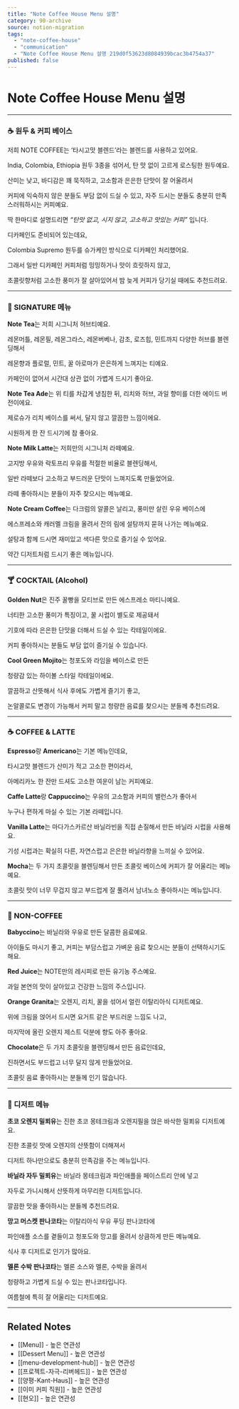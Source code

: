 ```yaml
---
title: "Note Coffee House Menu 설명"
category: 90-archive
source: notion-migration
tags:
  - "note-coffee-house"
  - "communication"
  - "Note Coffee House Menu 설명 219d0f53623d8084939bcac3b4754a37"
published: false
---
```


# Note Coffee House Menu 설명

***

### ☕ 원두 & 커피 베이스

저희 NOTE COFFEE는 ‘타시고맛 블렌드’라는 블렌드를 사용하고 있어요.

India, Colombia, Ethiopia 원두 3종을 섞어서, 탄 맛 없이 고르게 로스팅한 원두예요.

산미는 낮고, 바디감은 꽤 묵직하고, 고소함과 은은한 단맛이 잘 어울려서

커피에 익숙하지 않은 분들도 부담 없이 드실 수 있고, 자주 드시는 분들도 충분히 만족스러워하시는 커피예요.

딱 한마디로 설명드리면 *“탄맛 없고, 시지 않고, 고소하고 맛있는 커피”* 입니다.

디카페인도 준비되어 있는데요,

Colombia Supremo 원두를 슈가케인 방식으로 디카페인 처리했어요.

그래서 일반 디카페인 커피처럼 밍밍하거나 맛이 흐릿하지 않고,

초콜릿향처럼 고소한 풍미가 잘 살아있어서 밤 늦게 커피가 당기실 때에도 추천드려요.

***

### 🌿 SIGNATURE 메뉴

**Note Tea**는 저희 시그니처 허브티예요.

레몬머틀, 레몬필, 레몬그라스, 레몬버베나, 감초, 로즈힙, 민트까지 다양한 허브를 블렌딩해서

레몬향과 플로럴, 민트, 꿀 아로마가 은은하게 느껴지는 티예요.

카페인이 없어서 시간대 상관 없이 가볍게 드시기 좋아요.

**Note Tea Ade**는 위 티를 차갑게 냉침한 뒤, 리치와 허브, 과일 향미를 더한 에이드 버전이에요.

제로슈가 리치 베이스를 써서, 달지 않고 깔끔한 느낌이에요.

시원하게 한 잔 드시기에 참 좋아요.

**Note Milk Latte**는 저희만의 시그니처 라떼예요.

고지방 우유와 락토프리 우유를 적절한 비율로 블렌딩해서,

일반 라떼보다 고소하고 부드러운 단맛이 느껴지도록 만들었어요.

라떼 좋아하시는 분들이 자주 찾으시는 메뉴예요.

**Note Cream Coffee**는 다크럼의 알콜은 날리고, 풍미만 살린 우유 베이스에

에스프레소와 캐러멜 크림을 올려서 잔의 림에 설탕까지 묻혀 나가는 메뉴예요.

설탕과 함께 드시면 재미있고 색다른 맛으로 즐기실 수 있어요.

약간 디저트처럼 드시기 좋은 메뉴입니다.

***

### 🍸 COCKTAIL (Alcohol)

**Golden Nut**은 진주 꿀빵을 모티브로 만든 에스프레소 마티니예요.

너티한 고소한 풍미가 특징이고, 꿀 시럽이 별도로 제공돼서

기호에 따라 은은한 단맛을 더해서 드실 수 있는 칵테일이에요.

커피 좋아하시는 분들도 부담 없이 즐기실 수 있습니다.

**Cool Green Mojito**는 청포도와 라임을 베이스로 만든

청량감 있는 하이볼 스타일 칵테일이에요.

깔끔하고 산뜻해서 식사 후에도 가볍게 즐기기 좋고,

논알콜로도 변경이 가능해서 커피 말고 청량한 음료를 찾으시는 분들께 추천드려요.

***

### ☕ COFFEE & LATTE

**Espresso**랑 **Americano**는 기본 메뉴인데요,

타시고맛 블렌드가 산미가 적고 고소한 편이라서,

아메리카노 한 잔만 드셔도 고소한 여운이 남는 커피예요.

**Caffe Latte**랑 **Cappuccino**는 우유의 고소함과 커피의 밸런스가 좋아서

누구나 편하게 마실 수 있는 기본 라떼입니다.

**Vanilla Latte**는 마다가스카르산 바닐라빈을 직접 손질해서 만든 바닐라 시럽을 사용해요.

기성 시럽과는 확실히 다른, 자연스럽고 은은한 바닐라향을 느끼실 수 있어요.

**Mocha**는 두 가지 초콜릿을 블렌딩해서 만든 초콜릿 베이스에 커피가 잘 어울리는 메뉴예요.

초콜릿 맛이 너무 무겁지 않고 부드럽게 잘 풀려서 남녀노소 좋아하시는 메뉴입니다.

***

### 🍹 NON-COFFEE

**Babyccino**는 바닐라와 우유로 만든 달콤한 음료예요.

아이들도 마시기 좋고, 커피는 부담스럽고 가벼운 음료 찾으시는 분들이 선택하시기도 해요.

**Red Juice**는 NOTE만의 레시피로 만든 유기농 주스예요.

과일 본연의 맛이 살아있고 건강한 느낌의 주스입니다.

**Orange Granita**는 오렌지, 리치, 꿀을 섞어서 얼린 이탈리아식 디저트예요.

위에 크림을 얹어서 드시면 요거트 같은 부드러운 느낌도 나고,

마지막에 올린 오렌지 제스트 덕분에 향도 아주 좋아요.

**Chocolate**은 두 가지 초콜릿을 블렌딩해서 만든 음료인데요,

진하면서도 부드럽고 너무 달지 않게 만들었어요.

초콜릿 음료 좋아하시는 분들께 인기 많습니다.

***

### 🍰 디저트 메뉴

**초코 오렌지 밀푀유**는 진한 초코 몽테크림과 오렌지필을 얹은 바삭한 밀푀유 디저트예요.

진한 초콜릿 맛에 오렌지의 산뜻함이 더해져서

디저트 하나만으로도 충분히 만족감을 주는 메뉴입니다.

**바닐라 자두 밀푀유**는 바닐라 몽테크림과 파인애플을 페이스트리 안에 넣고

자두로 가니시해서 산뜻하게 마무리한 디저트입니다.

깔끔한 맛을 좋아하시는 분들께 추천드려요.

**망고 머스켓 판나코타**는 이탈리아식 우유 푸딩 판나코타에

파인애플 소스를 곁들이고 청포도와 망고를 올려서 상큼하게 만든 메뉴예요.

식사 후 디저트로 인기가 많아요.

**멜론 수박 판나코타**는 멜론 소스와 멜론, 수박을 올려서

청량하고 가볍게 드실 수 있는 판나코타입니다.

여름철에 특히 잘 어울리는 디저트예요.

***

## Related Notes
- [[Menu]] - 높은 연관성
- [[Dessert Menu]] - 높은 연관성
- [[menu-development-hub]] - 높은 연관성
- [[프로젝트-자극-리버헤드]] - 높은 연관성
- [[양평-Kant-Haus]] - 높은 연관성
- [[이미 커피 직원]] - 높은 연관성
- [[현오]] - 높은 연관성
